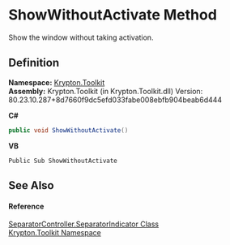 # ShowWithoutActivate Method


Show the window without taking activation.



## Definition
**Namespace:** <a href="79d2eac2-21f4-54ff-7552-b20c33c30600.md">Krypton.Toolkit</a>  
**Assembly:** Krypton.Toolkit (in Krypton.Toolkit.dll) Version: 80.23.10.287+8d7660f9dc5efd033fabe008ebfb904beab6d444

**C#**
``` C#
public void ShowWithoutActivate()
```
**VB**
``` VB
Public Sub ShowWithoutActivate
```



## See Also


#### Reference
<a href="a7111d64-6ffd-2b25-e3fe-75d478af903d.md">SeparatorController.SeparatorIndicator Class</a>  
<a href="79d2eac2-21f4-54ff-7552-b20c33c30600.md">Krypton.Toolkit Namespace</a>  
